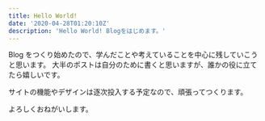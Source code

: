 ```yaml
---
title: Hello World!
date: '2020-04-28T01:20:10Z'
description: 'Hello World! Blogをはじめます。'
---
```


Blog をつくり始めたので、学んだことや考えていることを中心に残していこうと思います。
大半のポストは自分のために書くと思いますが、誰かの役に立てたら嬉しいです。

サイトの機能やデザインは逐次投入する予定なので、頑張ってつくります。

よろしくおねがいします。

